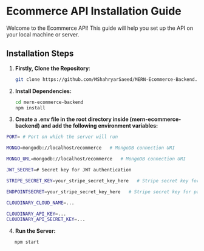 # Ecommerce API Installation Guide

Welcome to the Ecommerce API! This guide will help you set up the API on your local machine or server.

## Installation Steps

1. **Firstly, Clone the Repository**: 
   ```bash
   git clone https://github.com/MShahryarSaeed/MERN-Ecommerce-Backend.git

2. **Install Dependencies:**
   ```bash
   cd mern-ecommerce-backend
   npm install

3. **Create a .env file in the root directory inside (mern-ecommerce-backend)  and add the following environment variables:**

```bash
PORT= # Port on which the server will run

MONGO=mongodb://localhost/ecommerce   # MongoDB connection URI

MONGO_URL=mongodb://localhost/ecommerce   # MongoDB connection URI

JWT_SECRET=# Secret key for JWT authentication

STRIPE_SECRET_KEY=your_stripe_secret_key_here   # Stripe secret key for payment processing

ENDPOINTSECRET=your_stripe_secret_key_here   # Stripe secret key for payment processing

CLOUDINARY_CLOUD_NAME=...

CLOUDINARY_API_KEY=...
CLOUDINARY_API_SECRET_KEY=...
```

4. **Run the Server:**
```bash
   npm start

```

